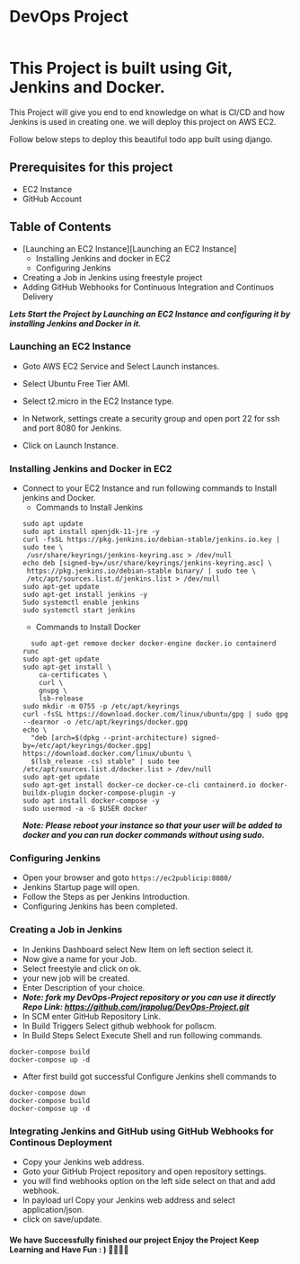 <h1 align="center" style="display: inline-block;">DevOps Project</h1>


# This Project is built using Git, Jenkins and Docker. 

This Project will give you end to end knowledge on what is CI/CD and how Jenkins is used in creating one. we will deploy this project on AWS EC2.

Follow below steps to deploy this beautiful todo app built using django.




## Prerequisites for this project

- EC2 Instance
- GitHub Account
## Table of Contents

- [Launching an EC2 Instance][Launching an EC2 Instance]
  - Installing Jenkins and docker in EC2
  - Configuring Jenkins
- Creating a Job in Jenkins using freestyle project
- Adding GitHub Webhooks for Continuous Integration and Continuos Delivery


**_Lets Start the Project by Launching an EC2 Instance and configuring it by installing Jenkins and Docker in it._**

### Launching an EC2 Instance

- Goto AWS EC2 Service and Select Launch instances.

- Select Ubuntu Free Tier AMI.

- Select t2.micro in the EC2 Instance type.

- In Network, settings create a security group and open port 22 for ssh and port 8080 for Jenkins.

- Click on Launch Instance. 

### Installing Jenkins and Docker in EC2

- Connect to your EC2 Instance and run following commands to Install jenkins and Docker.
   - Commands to Install Jenkins
   ``` 
  sudo apt update
  sudo apt install openjdk-11-jre -y
  curl -fsSL https://pkg.jenkins.io/debian-stable/jenkins.io.key | sudo tee \
    /usr/share/keyrings/jenkins-keyring.asc > /dev/null
  echo deb [signed-by=/usr/share/keyrings/jenkins-keyring.asc] \
    https://pkg.jenkins.io/debian-stable binary/ | sudo tee \
    /etc/apt/sources.list.d/jenkins.list > /dev/null
  sudo apt-get update
  sudo apt-get install jenkins -y
  Sudo systemctl enable jenkins 
  sudo systemctl start jenkins 
  ```
  - Commands to Install Docker
  ```
    sudo apt-get remove docker docker-engine docker.io containerd runc
  sudo apt-get update
  sudo apt-get install \
      ca-certificates \
      curl \
      gnupg \
      lsb-release
  sudo mkdir -m 0755 -p /etc/apt/keyrings
  curl -fsSL https://download.docker.com/linux/ubuntu/gpg | sudo gpg --dearmor -o /etc/apt/keyrings/docker.gpg
  echo \
    "deb [arch=$(dpkg --print-architecture) signed-by=/etc/apt/keyrings/docker.gpg] https://download.docker.com/linux/ubuntu \
    $(lsb_release -cs) stable" | sudo tee /etc/apt/sources.list.d/docker.list > /dev/null
  sudo apt-get update
  sudo apt-get install docker-ce docker-ce-cli containerd.io docker-buildx-plugin docker-compose-plugin -y
  sudo apt install docker-compose -y
  sudo usermod -a -G $USER docker
  ```
  **_Note: Please reboot your instance so that your user will be added to docker and you can run docker commands without using sudo._**
  
### Configuring Jenkins

- Open your browser and goto `https://ec2publicip:8080/`
- Jenkins Startup page will open.
- Follow the Steps as per Jenkins Introduction.
- Configuring Jenkins has been completed.

### Creating a Job in Jenkins 

- In Jenkins Dashboard select New Item on left section select it.
- Now give a name for your Job.
- Select freestyle and click on ok.
- your new job will be created.
- Enter Description of your choice.
- **_Note: fork my DevOps-Project repository or you can use it directly Repo Link: https://github.com/jrapolug/DevOps-Project.git_** 
- In SCM enter GitHub Repository Link.
- In Build Triggers Select github webhook for pollscm.
- In Build Steps Select Execute Shell and run following commands.
```
docker-compose build
docker-compose up -d
```
- After first build got successful Configure Jenkins shell commands to 
```
docker-compose down
docker-compose build
docker-compose up -d
```

### Integrating Jenkins and GitHub using GitHub Webhooks for Continous Deployment


-  Copy your Jenkins web address.
-  Goto your GitHub Project repository and open repository settings.
-  you will find webhooks option on the left side select on that and add webhook.
-  In payload url Copy your Jenkins web address and select application/json.
-  click on save/update.

#### We have Successfully finished our project Enjoy the Project Keep Learning and Have Fun : ) 🥳🥳🎉🎉

